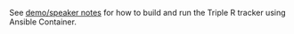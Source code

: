See [demo/speaker notes](DEMO.md) for how to build and run the Triple R tracker using Ansible Container.
